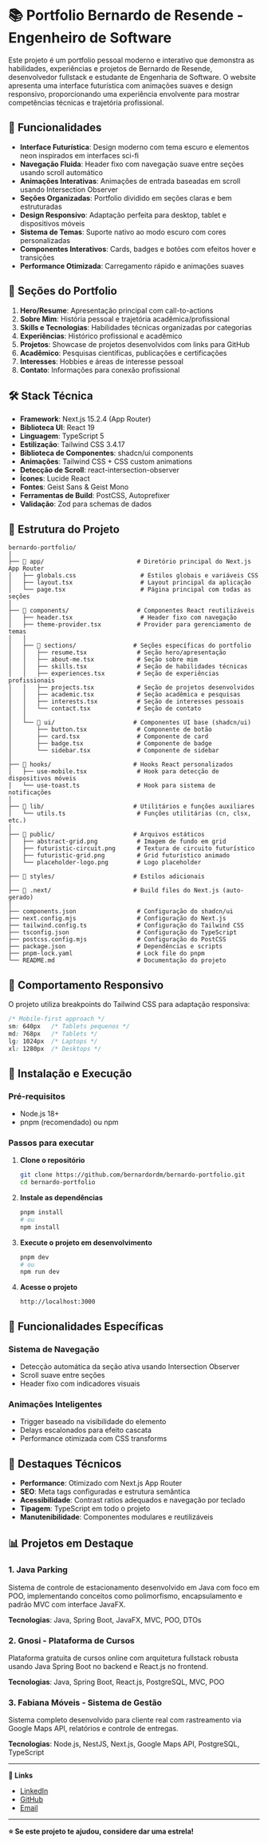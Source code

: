 # 📚 Portfolio Bernardo de Resende - Engenheiro de Software

Este projeto é um portfolio pessoal moderno e interativo que demonstra as habilidades, experiências e projetos de Bernardo de Resende, desenvolvedor fullstack e estudante de Engenharia de Software. O website apresenta uma interface futurística com animações suaves e design responsivo, proporcionando uma experiência envolvente para mostrar competências técnicas e trajetória profissional.

## 🚀 Funcionalidades

- **Interface Futurística**: Design moderno com tema escuro e elementos neon inspirados em interfaces sci-fi
- **Navegação Fluida**: Header fixo com navegação suave entre seções usando scroll automático
- **Animações Interativas**: Animações de entrada baseadas em scroll usando Intersection Observer
- **Seções Organizadas**: Portfolio dividido em seções claras e bem estruturadas
- **Design Responsivo**: Adaptação perfeita para desktop, tablet e dispositivos móveis
- **Sistema de Temas**: Suporte nativo ao modo escuro com cores personalizadas
- **Componentes Interativos**: Cards, badges e botões com efeitos hover e transições
- **Performance Otimizada**: Carregamento rápido e animações suaves

## 🎯 Seções do Portfolio

1. **Hero/Resume**: Apresentação principal com call-to-actions
2. **Sobre Mim**: História pessoal e trajetória acadêmica/profissional
3. **Skills e Tecnologias**: Habilidades técnicas organizadas por categorias
4. **Experiências**: Histórico profissional e acadêmico
5. **Projetos**: Showcase de projetos desenvolvidos com links para GitHub
6. **Acadêmico**: Pesquisas científicas, publicações e certificações
7. **Interesses**: Hobbies e áreas de interesse pessoal
8. **Contato**: Informações para conexão profissional

## 🛠️ Stack Técnica

- **Framework**: Next.js 15.2.4 (App Router)
- **Biblioteca UI**: React 19
- **Linguagem**: TypeScript 5
- **Estilização**: Tailwind CSS 3.4.17
- **Biblioteca de Componentes**: shadcn/ui components
- **Animações**: Tailwind CSS + CSS custom animations
- **Detecção de Scroll**: react-intersection-observer
- **Ícones**: Lucide React
- **Fontes**: Geist Sans & Geist Mono
- **Ferramentas de Build**: PostCSS, Autoprefixer
- **Validação**: Zod para schemas de dados

## 📁 Estrutura do Projeto

```
bernardo-portfolio/
│
├── 📁 app/                          # Diretório principal do Next.js App Router
│   ├── globals.css                  # Estilos globais e variáveis CSS
│   ├── layout.tsx                   # Layout principal da aplicação
│   └── page.tsx                     # Página principal com todas as seções
│
├── 📁 components/                   # Componentes React reutilizáveis
│   ├── header.tsx                   # Header fixo com navegação
│   ├── theme-provider.tsx          # Provider para gerenciamento de temas
│   │
│   ├── 📁 sections/                # Seções específicas do portfolio
│   │   ├── resume.tsx              # Seção hero/apresentação
│   │   ├── about-me.tsx            # Seção sobre mim
│   │   ├── skills.tsx              # Seção de habilidades técnicas
│   │   ├── experiences.tsx         # Seção de experiências profissionais
│   │   ├── projects.tsx            # Seção de projetos desenvolvidos
│   │   ├── academic.tsx            # Seção acadêmica e pesquisas
│   │   ├── interests.tsx           # Seção de interesses pessoais
│   │   └── contact.tsx             # Seção de contato
│   │
│   └── 📁 ui/                      # Componentes UI base (shadcn/ui)
│       ├── button.tsx              # Componente de botão
│       ├── card.tsx                # Componente de card
│       ├── badge.tsx               # Componente de badge
│       └── sidebar.tsx             # Componente de sidebar
│
├── 📁 hooks/                       # Hooks React personalizados
│   ├── use-mobile.tsx              # Hook para detecção de dispositivos móveis
│   └── use-toast.ts                # Hook para sistema de notificações
│
├── 📁 lib/                         # Utilitários e funções auxiliares
│   └── utils.ts                    # Funções utilitárias (cn, clsx, etc.)
│
├── 📁 public/                      # Arquivos estáticos
│   ├── abstract-grid.png           # Imagem de fundo em grid
│   ├── futuristic-circuit.png      # Textura de circuito futurístico
│   ├── futuristic-grid.png         # Grid futurístico animado
│   └── placeholder-logo.png        # Logo placeholder
│
├── 📁 styles/                      # Estilos adicionais
│
├── 📁 .next/                       # Build files do Next.js (auto-gerado)
│
├── components.json                 # Configuração do shadcn/ui
├── next.config.mjs                 # Configuração do Next.js
├── tailwind.config.ts              # Configuração do Tailwind CSS
├── tsconfig.json                   # Configuração do TypeScript
├── postcss.config.mjs              # Configuração do PostCSS
├── package.json                    # Dependências e scripts
├── pnpm-lock.yaml                  # Lock file do pnpm
└── README.md                       # Documentação do projeto
```

## 📱 Comportamento Responsivo

O projeto utiliza breakpoints do Tailwind CSS para adaptação responsiva:

```css
/* Mobile-first approach */
sm: 640px   /* Tablets pequenos */
md: 768px   /* Tablets */
lg: 1024px  /* Laptops */
xl: 1280px  /* Desktops */
```

## 🔧 Instalação e Execução

### Pré-requisitos

- Node.js 18+
- pnpm (recomendado) ou npm

### Passos para executar

1. **Clone o repositório**
   ```bash
   git clone https://github.com/bernardordm/bernardo-portfolio.git
   cd bernardo-portfolio
   ```

2. **Instale as dependências**
   ```bash
   pnpm install
   # ou
   npm install
   ```

3. **Execute o projeto em desenvolvimento**
   ```bash
   pnpm dev
   # ou
   npm run dev
   ```

4. **Acesse o projeto**
   ```
   http://localhost:3000
   ```

## 🎯 Funcionalidades Específicas

### Sistema de Navegação
- Detecção automática da seção ativa usando Intersection Observer
- Scroll suave entre seções
- Header fixo com indicadores visuais

### Animações Inteligentes
- Trigger baseado na visibilidade do elemento
- Delays escalonados para efeito cascata
- Performance otimizada com CSS transforms

## 🌟 Destaques Técnicos

- **Performance**: Otimizado com Next.js App Router
- **SEO**: Meta tags configuradas e estrutura semântica
- **Acessibilidade**: Contrast ratios adequados e navegação por teclado
- **Tipagem**: TypeScript em todo o projeto
- **Manutenibilidade**: Componentes modulares e reutilizáveis

## 📊 Projetos em Destaque

### 1. Java Parking
Sistema de controle de estacionamento desenvolvido em Java com foco em POO, implementando conceitos como polimorfismo, encapsulamento e padrão MVC com interface JavaFX.

**Tecnologias**: Java, Spring Boot, JavaFX, MVC, POO, DTOs

### 2. Gnosi - Plataforma de Cursos
Plataforma gratuita de cursos online com arquitetura fullstack robusta usando Java Spring Boot no backend e React.js no frontend.

**Tecnologias**: Java, Spring Boot, React.js, PostgreSQL, MVC, POO

### 3. Fabiana Móveis - Sistema de Gestão
Sistema completo desenvolvido para cliente real com rastreamento via Google Maps API, relatórios e controle de entregas.

**Tecnologias**: Node.js, NestJS, Next.js, Google Maps API, PostgreSQL, TypeScript

---

**🔗 Links**
- [LinkedIn](https://www.linkedin.com/in/bernardo-resende)
- [GitHub](https://github.com/bernardordm)
- [Email](mailto:bernardordm@example.com)

---

**⭐ Se este projeto te ajudou, considere dar uma estrela!**